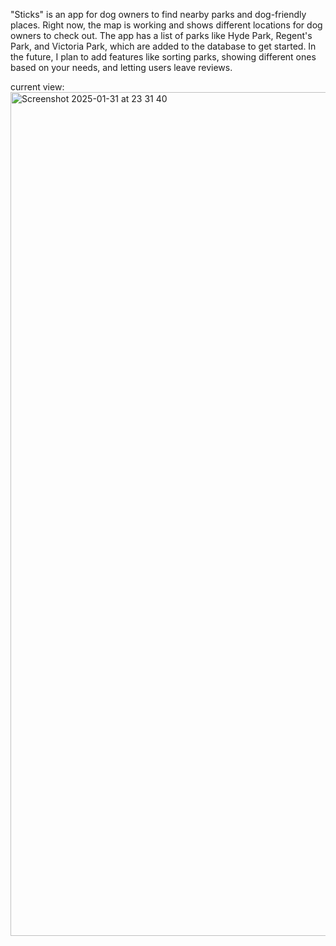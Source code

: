 "Sticks" is an app for dog owners to find nearby parks and dog-friendly places. Right now, the map is working and shows different locations for dog owners to check out. The app has a list of parks like Hyde Park, Regent's Park, and Victoria Park, which are added to the database to get started. In the future, I plan to add features like sorting parks, showing different ones based on your needs, and letting users leave reviews.

current view: 
<img width="1350" alt="Screenshot 2025-01-31 at 23 31 40" src="https://github.com/user-attachments/assets/a03d10ba-017f-4cfc-945e-89b879b6764f" />
